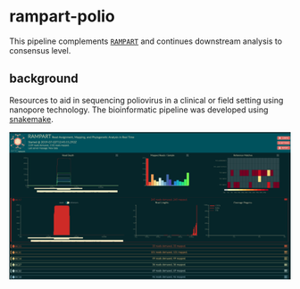 # rampart-polio

This pipeline complements [``RAMPART``](https://github.com/artic-network/rampart) and continues downstream analysis to consensus level.

## background

Resources to aid in sequencing poliovirus in a clinical or field setting using nanopore technology. The bioinformatic pipeline was developed using [snakemake](https://snakemake.readthedocs.io/en/stable/). 


<img src="https://github.com/aineniamh/rampart-polio/blob/master/figures/polio_rampart.png">

